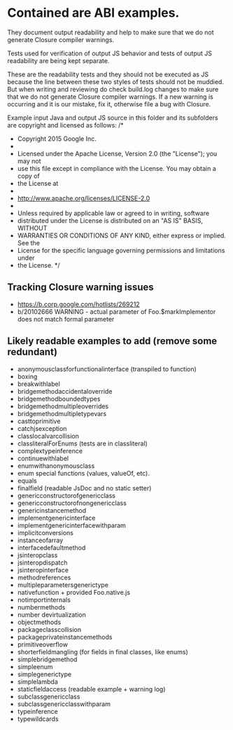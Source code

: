 # Contained are ABI examples.

They document output readability and help to make sure that we do not generate
Closure compiler warnings.

Tests used for verification of output JS behavior and tests of output JS
readability are being kept separate.

These are the readability tests and they should not be executed as JS
because the line between these two styles of tests should not be
muddied. But when writing and reviewing do check build.log changes to make
sure that we do not generate Closure compiler warnings. If a new warning is
occurring and it is our mistake, fix it, otherwise file a bug with Closure.

Example input Java and output JS source in this folder and its subfolders
are copyright and licensed as follows:
/*
 * Copyright 2015 Google Inc.
 *
 * Licensed under the Apache License, Version 2.0 (the "License"); you may not
 * use this file except in compliance with the License. You may obtain a copy of
 * the License at
 *
 * http://www.apache.org/licenses/LICENSE-2.0
 *
 * Unless required by applicable law or agreed to in writing, software
 * distributed under the License is distributed on an "AS IS" BASIS, WITHOUT
 * WARRANTIES OR CONDITIONS OF ANY KIND, either express or implied. See the
 * License for the specific language governing permissions and limitations under
 * the License.
 */

## Tracking Closure warning issues
- https://b.corp.google.com/hotlists/269212
- b/20102666 WARNING - actual parameter of Foo.$markImplementor does not match
  formal parameter

## Likely readable examples to add (remove some redundant)
- anonymousclassforfunctionalinterface (transpiled to function)
- boxing
- breakwithlabel
- bridgemethodaccidentaloverride
- bridgemethodboundedtypes
- bridgemethodmultipleoverrides
- bridgemethodmultipletypevars
- casttoprimitive
- catchjsexception
- classlocalvarcollision
- classliteralForEnums (tests are in classliteral)
- complextypeinference
- continuewithlabel
- enumwithanonymousclass
- enum special functions (values, valueOf, etc).
- equals
- finalfield (readable JsDoc and no static setter)
- genericconstructorofgenericclass
- genericconstructorofnongenericclass
- genericinstancemethod
- implementgenericinterface
- implementgenericinterfacewithparam
- implicitconversions
- instanceofarray
- interfacedefaultmethod
- jsinteropclass
- jsinteropdispatch
- jsinteropinterface
- methodreferences
- multipleparametersgenerictype
- nativefunction + provided Foo.native.js
- notimportinternals
- numbermethods
- number devirtualization
- objectmethods
- packageclasscollision
- packageprivateinstancemethods
- primitiveoverflow
- shorterfieldmangling (for fields in final classes, like enums)
- simplebridgemethod
- simpleenum
- simplegenerictype
- simplelambda
- staticfieldaccess (readable example + warning log)
- subclassgenericclass
- subclassgenericclasswithparam
- typeinference
- typewildcards

